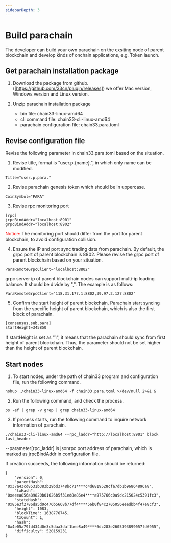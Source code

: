 ```yaml
---
sidebarDepth: 3
---
```


# Build parachain

The developer can build your own parachain on the exsiting node of parent blockchain and develop kinds of onchain applications, e.g. Token launch. 


## Get parachain installation package

1. Download the package from github. ([https://github.com/33cn/plugin/releases]) we offer Mac version, Windows version and Linux version. 

2. Unzip parachain installation package
	- bin file: chain33-linux-amd64
	- cli command file: chain33-cli-linux-amd64
	- parachain configuration file: chain33.para.toml 


## Revise configuration file
Revise the following parameter in chain33.para.toml based on the situation.

1. Revise title, format is "user.p.{name}.", in which only name can be modified. 
```
Title="user.p.para."  
```  

2. Revise parachain genesis token which should be in uppercase. 
```
CoinSymbol="PARA"  
```  

3. Revise rpc monitoring port
```  
[rpc]  
jrpcBindAddr="localhost:8901"
grpcBindAddr="localhost:8902"  
```  
<font color=red> Notice:</font> The monitoring port should differ from the port for parent blockchain, to avoid configuration collision. 

4. Ensure the IP and port sync trading data from parachain. By default, the grpc port of parent blockchain is 8802. Please revise the grpc port of parent blockchain based on your situation.
``` 
ParaRemoteGrpcClient="localhost:8802"  
```   
grpc server ip of parent blockchain nodes can support multi-ip loading balance. It should be divide by ",". The example is as follows:
``` 
ParaRemoteGrpcClient="118.31.177.1:8802,39.97.2.127:8802"   
```  

5. Confirm the start height of parent blockchain. Parachain start syncing from the specific height of parent blockchain, which is also the first block of parachain.
```
[consensus.sub.para]
startHeight=345850  
```  

If startHeight is set as "1", it means that the parachain should sync from first height of parent blockchain. Thus, the parameter should not be set higher than the height of parent blockchain. 


## Start nodes

1. To start nodes, under the path of chain33 program and configuration file, run the following command.
```  
nohup ./chain33-linux-amd64 -f chain33.para.toml >/dev/null 2>&1 &
```

2. Run the following command, and check the process. 
```
ps -ef | grep -v grep | grep chain33-linux-amd64
```

3. If process starts, run the following command to inquire network information of parachain. 
``` 
./chain33-cli-linux-amd64 --rpc_laddr="http://localhost:8901" block last_header
```   
 
--parameter[rpc_laddr] is jsonrpc port address of parachain, which is marked as jrpcBindAddr in configuration file. 

If creation succeeds, the following information should be returned:
```
{
    "version": 0,
    "parentHash": "0x37a43cd8531b383b29bd3748bc71****c4d6819528cfa7db1b96864896a8",
    "txHash": "0xeeea856a89820b01626b5f31ed8e86e4****a975766c0a9dc215024c5391fc3",
    "stateHash": "0x85e3f2786da5d0c476b5668b77df4****56b0f84c2705056eeedbb4f47e8cf3",
    "height": 1083,
    "blockTime": 1638776745,
    "txCount": 1,
    "hash": "0x4e05a79fd434d0e3c5daa3daf1bee8a49****6dc283e2605393899057fd6955",
    "difficulty": 520159231
}
```

